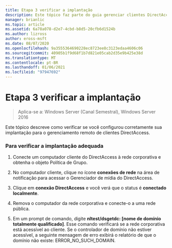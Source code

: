 ```yaml
---
title: Etapa 3 verificar a implantação
description: Este tópico faz parte do guia gerenciar clientes DirectAccess remotamente no Windows Server 2016.
manager: brianlic
ms.topic: article
ms.assetid: 6a78a078-d2e7-4cbd-b8d5-20cfb6d1524b
ms.author: lizross
author: eross-msft
ms.date: 08/07/2020
ms.openlocfilehash: 9a3555364690228ec8723ee8c3123edaa4606c06
ms.sourcegitcommit: 40905b1f9d68f1b7d821e05cab2d35e9b425e38d
ms.translationtype: MT
ms.contentlocale: pt-BR
ms.lasthandoff: 01/06/2021
ms.locfileid: "97947692"
---
```

# <a name="step-3-verify-the-deployment"></a>Etapa 3 verificar a implantação

>Aplica-se a: Windows Server (Canal Semestral), Windows Server 2016

Este tópico descreve como verificar se você configurou corretamente sua implantação para o gerenciamento remoto de clientes DirectAccess.

### <a name="to-verify-proper-deployment"></a>Para verificar a implantação adequada

1.  Conecte um computador cliente do DirectAccess à rede corporativa e obtenha o objeto Política de Grupo.

2.  No computador cliente, clique no ícone **conexões de rede** na área de notificação para acessar o Gerenciador de mídia do DirectAccess.

3.  Clique em **conexão DirectAccess** e você verá que o status é **conectado localmente**.

4.  Remova o computador da rede corporativa e conecte-o a uma rede pública.

5.  Em um prompt de comando, digite **nltest/dsgetdc: [nome de domínio totalmente qualificado]**. Esse comando verificará se a rede corporativa está acessível ao cliente. Se o controlador de domínio não estiver acessível, a seguinte mensagem de erro exibirá o relatório de que o domínio não existe: ERROR_NO_SUCH_DOMAIN.



